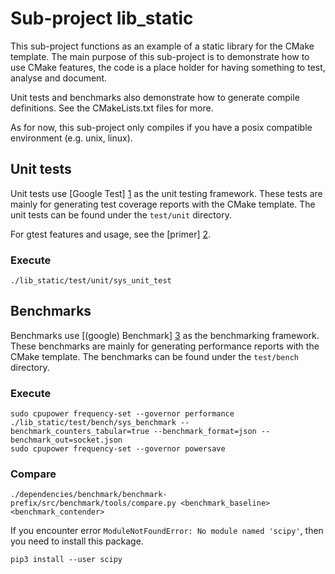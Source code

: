 # Sub-project lib_static

This sub-project functions as an example of a static library for the CMake template. The main purpose of this 
sub-project is to demonstrate how to use CMake features, the code is a place holder for having something to test, 
analyse and document.

Unit tests and benchmarks also demonstrate how to generate compile definitions. See the CMakeLists.txt files for more.

As for now, this sub-project only compiles if you have a posix compatible environment (e.g. unix, linux).

## Unit tests

Unit tests use [Google Test] [1] as the unit testing framework. These tests are mainly for generating test coverage 
reports with the CMake template. The unit tests can be found under the `test/unit` directory.
 
For gtest features and usage, see the [primer] [2].

### Execute

```
./lib_static/test/unit/sys_unit_test
```

## Benchmarks

Benchmarks use [(google) Benchmark] [3] as the benchmarking framework. These benchmarks are mainly for generating 
performance reports with the CMake template. The benchmarks can be found under the `test/bench` directory.

### Execute

```
sudo cpupower frequency-set --governor performance
./lib_static/test/bench/sys_benchmark --benchmark_counters_tabular=true --benchmark_format=json --benchmark_out=socket.json
sudo cpupower frequency-set --governor powersave
```

### Compare
```
./dependencies/benchmark/benchmark-prefix/src/benchmark/tools/compare.py <benchmark_baseline> <benchmark_contender>
```

If you encounter error `ModuleNotFoundError: No module named 'scipy'`, then you need to install this package. 

```
pip3 install --user scipy
```

[1]: https://github.com/google/googletest
[2]: https://github.com/google/googletest/blob/master/googletest/docs/primer.md
[3]: https://github.com/google/benchmark
